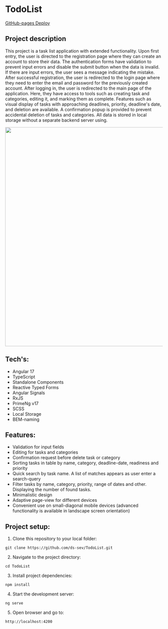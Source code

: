 # TodoList

[GitHub-pages Deploy](https://ds-sev.github.io/TodoList/)

## Project description

This project is a task list application with extended functionality. Upon first entry, the user is directed to the registration page where they can create an account to store their data. The authentication forms have validation to prevent input errors and disable the submit button when the data is invalid. If there are input errors, the user sees a message indicating the mistake. After successful registration, the user is redirected to the login page where they need to enter the email and password for the previously created account. After logging in, the user is redirected to the main page of the application. Here, they have access to tools such as creating task and categories, editing it, and marking them as complete. Features such as visual display of tasks with approaching deadlines, priority, deadline's date, and deletion are available. A confirmation popup is provided to prevent accidental deletion of tasks and categories. All data is stored in local storage without a separate backend server using.
<p align="center"><img src="https://github.com/ds-sev/TodoList/assets/99210830/623652a6-4e01-4ad2-b3a4-83d9088202d9" width="700px"></p>

## Tech's:

 - Angular 17
 - TypeScript
 - Standalone Components
 - Reactive Typed Forms
 - Angular Signals
 - RxJS
 - PrimeNg v17
 - SCSS
 - Local Storage
 - BEM-naming


## Features:

- Validation for input fields
- Editing for tasks and categories
- Confirmation request before delete task or category
- Sorting tasks in table by name, category, deadline-date, readiness and priority
- Quick search by task name. A list of matches appears as user enter a search-query
- Filter tasks by name, category, priority, range of dates and other. Displaying the number of found tasks.
- Minimalistic design
- Adaptive page-view for different devices
- Convenient use on small-diagonal mobile devices (advanced functionality is available in landscape screen orientation)

## Project setup:

  1. Clone this repository to your local folder:
```
git clone https://github.com/ds-sev/TodoList.git
```
  2. Navigate to the project directory:
```
cd TodoList
```
  3. Install project dependencies:
```
npm install
```
  4. Start the development server:
```
ng serve
```
  5. Open browser and go to:
```
http://localhost:4200
```
